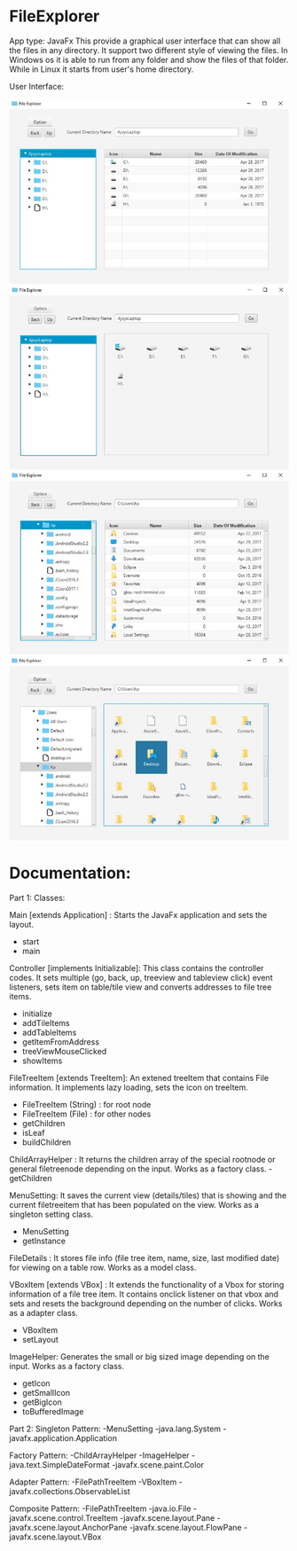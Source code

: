 # FileExplorer
App type: JavaFx
This provide a graphical user interface that can show all the files in any directory.
It support two different style of viewing the files.
In Windows os it is able to run from any folder and show the files of that folder. While in Linux it starts from user's home directory.

User Interface:

![Alt text](/Demo_images/mainview.JPG?raw=true "Main View")
![Alt text](/Demo_images/mainviewTiles.JPG?raw=true "Main Tiles View")
![Alt text](/Demo_images/view2.JPG?raw=true "Another Details View")
![Alt text](/Demo_images/view2tiles.JPG?raw=true "Another Tiles View")

# Documentation:
Part 1: Classes:

Main [extends Application] :
Starts the JavaFx application and sets the layout.
- start
- main

Controller [implements Initializable]:
This class contains the controller codes. It sets multiple (go, back, up, treeview and tableview click) event listeners, sets item on table/tile view and converts addresses to file tree items.
- initialize
- addTileItems
- addTableItems
- getItemFromAddress
- treeViewMouseClicked
- showItems

FileTreeItem [extends TreeItem<String>]:
An extened treeItem that contains File information. It implements lazy loading, sets the icon on treeItem. 
- FileTreeItem (String)  : for root node
- FileTreeItem (File) : for other nodes
- getChildren
- isLeaf
- buildChildren

ChildArrayHelper :
It returns the children array of the special rootnode or general filetreenode depending on the input. Works as a factory class.
-getChildren

MenuSetting:
It saves the current view (details/tiles) that is showing and the current filetreeitem that has been populated on the view. Works as a singleton setting class.
- MenuSetting
- getInstance

FileDetails :
It stores file info (file tree item, name, size, last modified date) for viewing on a table row. Works as a model class.

VBoxItem [extends VBox] :
It extends the functionality of a Vbox for storing information of a file tree item. It contains onclick listener on that vbox and sets and resets the background depending on the number of clicks. Works as a adapter class.
- VBoxItem
- setLayout

ImageHelper:
Generates the small or big sized image depending on the input. Works as a factory class.
- getIcon
- getSmallIcon
- getBigIcon
- toBufferedImage


Part 2:
Singleton Pattern:
-MenuSetting
-java.lang.System
-javafx.application.Application

Factory Pattern:
-ChildArrayHelper
-ImageHelper
-java.text.SimpleDateFormat
-javafx.scene.paint.Color

Adapter Pattern:
-FilePathTreeItem
-VBoxItem
-javafx.collections.ObservableList

Composite Pattern:
-FilePathTreeItem
-java.io.File
-javafx.scene.control.TreeItem
-javafx.scene.layout.Pane
-javafx.scene.layout.AnchorPane
-javafx.scene.layout.FlowPane
-javafx.scene.layout.VBox



